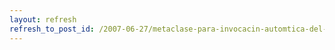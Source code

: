 ```yaml
---
layout: refresh
refresh_to_post_id: /2007-06-27/metaclase-para-invocacin-automtica-del-constructor-de-la-superclase.html
---
```

